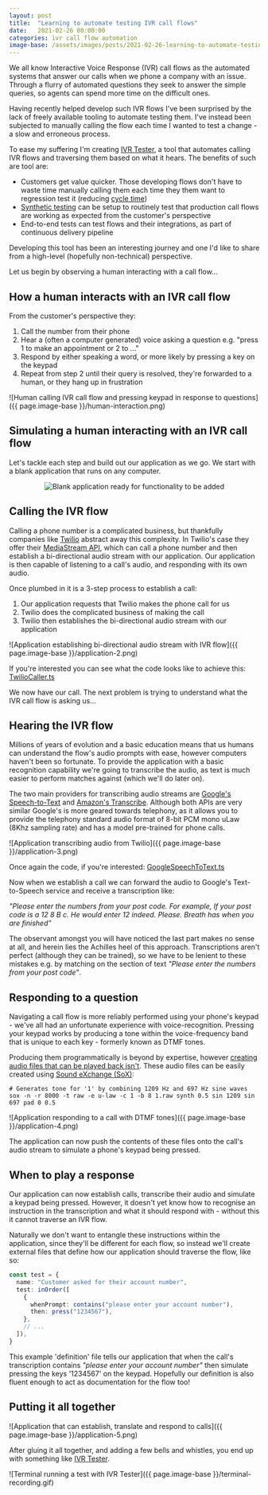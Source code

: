 ```yaml
---
layout: post
title:  "Learning to automate testing IVR call flows"
date:   2021-02-26 00:00:00
categories: ivr call flow automation
image-base: /assets/images/posts/2021-02-26-learning-to-automate-testing-ivr-call-flows
---
```


We all know Interactive Voice Response (IVR) call flows as the automated systems that answer our calls when we phone a
company with an issue. Through a flurry of automated questions they seek to answer the simple queries, so agents can 
spend more time on the difficult ones.

Having recently helped develop such IVR flows I've been surprised by the lack of freely available tooling to
automate testing them. I've instead been subjected to manually calling the flow each time I wanted to test a change - a
slow and erroneous process. 

To ease my suffering I'm creating [IVR Tester](https://github.com/SketchingDev/ivr-tester), a tool that automates 
calling IVR flows and traversing them based on what it hears. The benefits of such are tool are:

- Customers get value quicker. Those developing flows don't have to waste time manually calling them each time they
  them want to regression test it (reducing [cycle time](https://www.davefarley.net/?p=218))
- [Synthetic testing](https://en.wikipedia.org/wiki/Synthetic_monitoring) can be setup to routinely test that 
  production call flows are working as expected from the customer's perspective
- End-to-end tests can test flows and their integrations, as part of continuous delivery pipeline

Developing this tool has been an interesting journey and one I'd like to share from a high-level 
(hopefully non-technical) perspective. 

Let us begin by observing a human interacting with a call flow...

## How a human interacts with an IVR call flow

From the customer's perspective they:
1. Call the number from their phone
2. Hear a (often a computer generated) voice asking a question e.g. "press 1 to make an appointment or 2 to ..."
3. Respond by either speaking a word, or more likely by pressing a key on the keypad
4. Repeat from step 2 until their query is resolved, they're forwarded to a human, or they hang up in frustration

![Human calling IVR call flow and pressing keypad in response to questions]({{ page.image-base }}/human-interaction.png)

## Simulating a human interacting with an IVR call flow

Let's tackle each step and build out our application as we go. We start with a blank application that runs on any
computer.

<p align="center">
  <img alt="Blank application ready for functionality to be added" src="{{ page.image-base }}/application-1.png" />
</p>

## Calling the IVR flow

Calling a phone number is a complicated business, but thankfully companies like [Twilio](http://twilio.com/) abstract 
away this complexity. In Twilio's case they offer their
[MediaStream API](https://www.twilio.com/blog/media-streams-public-beta), which can call a phone number and then
establish a bi-directional audio stream with our application. Our application is then capable of listening to a call's
audio, and responding with its own audio.

Once plumbed in it is a 3-step process to establish a call:
1. Our application requests that Twilio makes the phone call for us
2. Twilio does the complicated business of making the call
3. Twilio then establishes the bi-directional audio stream with our application

![Application establishing bi-directional audio stream with IVR flow]({{ page.image-base }}/application-2.png)

If you're interested you can see what the code looks like to achieve this:
[TwilioCaller.ts](https://github.com/SketchingDev/ivr-tester/blob/4d85b12d4d1187072145690e70f4a6a456401119/packages/ivr-tester/src/call/TwilioCaller.ts#L40-L61)

We now have our call. The next problem is trying to understand what the IVR call flow is asking us...

## Hearing the IVR flow

Millions of years of evolution and a basic education means that us humans can understand the flow's audio prompts with
ease, however computers haven't been so fortunate. To provide the application with a basic recognition capability we're
going to transcribe the audio, as text is much easier to perform matches against (which we'll do later on).

The two main providers for transcribing audio streams are 
[Google's Speech-to-Text](https://cloud.google.com/speech-to-text) and 
[Amazon's Transcribe](https://aws.amazon.com/transcribe/). Although both APIs are very similar Google's is more 
geared towards telephony, as it allows you to provide the telephony standard audio format of 8-bit PCM 
mono uLaw (8Khz sampling rate) and has a model pre-trained for phone calls.

![Application transcribing audio from Twilio]({{ page.image-base }}/application-3.png)

Once again the code, if you're interested: [GoogleSpeechToText.ts](https://github.com/SketchingDev/ivr-tester/blob/4d85b12d4d1187072145690e70f4a6a456401119/packages/transcriber-google-speech-to-text/src/GoogleSpeechToText.ts)

Now when we establish a call we can forward the audio to Google's Text-to-Speech service and receive a transcription
like:

*"Please enter the numbers from your post code. For example, If your post code is a 12 8 B c. He would enter 12 indeed.
Please. Breath has when you are finished"*

The observant amongst you will have noticed the last part makes no sense at all, and herein lies the Achilles heel of
this approach. Transcriptions aren't perfect (although they can be trained), so we have to be lenient to these 
mistakes e.g. by matching on the section of text *"Please enter the numbers from your post code"*.

## Responding to a question

Navigating a call flow is more reliably performed using your phone's keypad - we've all had an unfortunate experience
with voice-recognition. Pressing your keypad works by producing a tone within the voice-frequency band that is unique
to each key - formerly known as DTMF tones.

Producing them programmatically is beyond by expertise, however 
[creating audio files that can be played back isn't](https://github.com/SketchingDev/ivr-tester/tree/4d85b12d4d1187072145690e70f4a6a456401119/packages/ivr-tester/src/call/dtmf/raw).
These audio files can be easily created using [Sound eXchange (SoX)](http://sox.sourceforge.net/):

```shell
# Generates tone for '1' by combining 1209 Hz and 697 Hz sine waves
sox -n -r 8000 -t raw -e u-law -c 1 -b 8 1.raw synth 0.5 sin 1209 sin 697 pad 0 0.5
```

![Application responding to a call with DTMF tones]({{ page.image-base }}/application-4.png)

The application can now push the contents of these files onto the call's audio stream to simulate a phone's keypad being
pressed.

## When to play a response

Our application can now establish calls, transcribe their audio and simulate a keypad being pressed. However, it doesn't 
yet know how to recognise an instruction in the transcription and what it should respond with - without this it cannot
traverse an IVR flow.

Naturally we don't want to entangle these instructions within the application, since they'll be different for each flow,
so instead we'll create external files that define how our application should traverse the flow, like so:

```typescript
const test = {
  name: "Customer asked for their account number",
  test: inOrder([
    {
      whenPrompt: contains("please enter your account number"),
      then: press("1234567"),
    },
    // ...
  ]),
}
```

This example 'definition' file tells our application that when the call's transcription contains *"please enter your
account number"* then simulate pressing the keys '1234567' on the keypad. Hopefully our definition is also fluent enough
to act as documentation for the flow too!

## Putting it all together

![Application that can establish, translate and respond to calls]({{ page.image-base }}/application-5.png)

After gluing it all together, and adding a few bells and whistles, you end up with something like
[IVR Tester](https://github.com/SketchingDev/ivr-tester).

![Terminal running a test with IVR Tester]({{ page.image-base }}/terminal-recording.gif)
